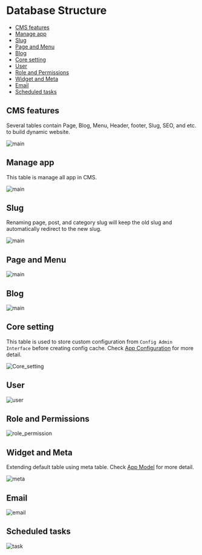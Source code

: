# Database Structure

-   [CMS features](#cms-features)
-   [Manage app](#manage-app)
-   [Slug](#slug)
-   [Page and Menu](#page-and-menu)
-   [Blog](#blog)
-   [Core setting](#core-setting)
-   [User](#user)
-   [Role and Permissions](#role-and-permissions)
-   [Widget and Meta](#widget-and-meta)
-   [Email](#email)
-   [Scheduled tasks](#scheduled-tasks)

## CMS features

Several tables contain Page, Blog, Menu, Header, footer, Slug, SEO, and etc. to build dynamic website.

![main](images/full_DB.png)

## Manage app

This table is manage all app in CMS.

![main](images/manage_app_table.png)

## Slug

Renaming page, post, and category slug will keep the old slug and automatically redirect to the new slug.

![main](images/slug_table.png)

## Page and Menu

![main](images/page_menu_table.png)

## Blog

![main](images/blog_table.png)

## Core setting

This table is used to store custom configuration from `Config Admin Interface` before creating config cache. Check [App Configuration](app-configuration.md) for more detail.

![Core_setting](images/core_setting_table.png)

## User

![user](images/users_table.png)

## Role and Permissions

![role_permission](images/role_permissions_table.png)

## Widget and Meta

Extending default table using meta table. Check [App Model](app-model.md) for more detail.

![meta](images/meta_table.png)

## Email

![email](images/email_table.png)

## Scheduled tasks

![task](images/task_table.png)
